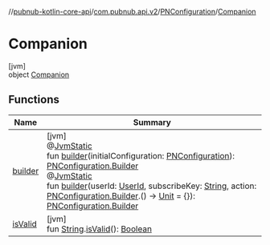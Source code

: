 //[pubnub-kotlin-core-api](../../../../index.md)/[com.pubnub.api.v2](../../index.md)/[PNConfiguration](../index.md)/[Companion](index.md)

# Companion

[jvm]\
object [Companion](index.md)

## Functions

| Name | Summary |
|---|---|
| [builder](builder.md) | [jvm]<br>@[JvmStatic](https://kotlinlang.org/api/latest/jvm/stdlib/kotlin.jvm/-jvm-static/index.html)<br>fun [builder](builder.md)(initialConfiguration: [PNConfiguration](../index.md)): [PNConfiguration.Builder](../-builder/index.md)<br>@[JvmStatic](https://kotlinlang.org/api/latest/jvm/stdlib/kotlin.jvm/-jvm-static/index.html)<br>fun [builder](builder.md)(userId: [UserId](../../../../../../pubnub-kotlin/pubnub-kotlin-core-api/pubnub-kotlin-core-api/com.pubnub.api/-user-id/index.md), subscribeKey: [String](https://kotlinlang.org/api/latest/jvm/stdlib/kotlin/-string/index.html), action: [PNConfiguration.Builder](../-builder/index.md).() -&gt; [Unit](https://kotlinlang.org/api/latest/jvm/stdlib/kotlin/-unit/index.html) = {}): [PNConfiguration.Builder](../-builder/index.md) |
| [isValid](is-valid.md) | [jvm]<br>fun [String](https://kotlinlang.org/api/latest/jvm/stdlib/kotlin/-string/index.html).[isValid](is-valid.md)(): [Boolean](https://kotlinlang.org/api/latest/jvm/stdlib/kotlin/-boolean/index.html) |
